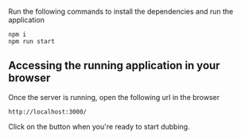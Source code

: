 Run the following commands to install the dependencies and run the application

```
npm i
npm run start
```

## Accessing the running application in your browser

Once the server is running, open the following url in the browser

```
http://localhost:3000/
```

Click on the button when you're ready to start dubbing.
